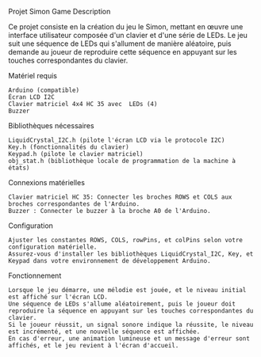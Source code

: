 Projet Simon Game
Description

Ce projet consiste en la création du jeu le Simon, mettant en œuvre une interface utilisateur composée d'un clavier et d'une série de LEDs. Le jeu suit une séquence de LEDs qui s'allument de manière aléatoire, puis demande au joueur de reproduire cette séquence en appuyant sur les touches correspondantes du clavier.

Matériel requis

    Arduino (compatible)
    Écran LCD I2C
    Clavier matriciel 4x4 HC 35 avec  LEDs (4)
    Buzzer

Bibliothèques nécessaires

    LiquidCrystal_I2C.h (pilote l'écran LCD via le protocole I2C)
    Key.h (fonctionnalités du clavier)
    Keypad.h (pilote le clavier matriciel)
    obj_stat.h (bibliothèque locale de programmation de la machine à états)

Connexions matérielles

    Clavier matriciel HC 35: Connecter les broches ROWS et COLS aux broches correspondantes de l'Arduino.
    Buzzer : Connecter le buzzer à la broche A0 de l'Arduino.

Configuration

    Ajuster les constantes ROWS, COLS, rowPins, et colPins selon votre configuration matérielle.
    Assurez-vous d'installer les bibliothèques LiquidCrystal_I2C, Key, et Keypad dans votre environnement de développement Arduino.

Fonctionnement

    Lorsque le jeu démarre, une mélodie est jouée, et le niveau initial est affiché sur l'écran LCD.
    Une séquence de LEDs s'allume aléatoirement, puis le joueur doit reproduire la séquence en appuyant sur les touches correspondantes du clavier.
    Si le joueur réussit, un signal sonore indique la réussite, le niveau est incrémenté, et une nouvelle séquence est affichée.
    En cas d'erreur, une animation lumineuse et un message d'erreur sont affichés, et le jeu revient à l'écran d'accueil.
